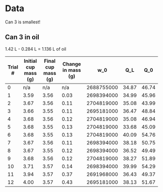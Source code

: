 # Data
Can 3 is smallest!

## Can 3 in oil
1.42 L - 0.284 L = 1.136 L of oil

| Trial # | Initial cup mass (g) | Final cup mass (g) | Change in mass (g) | w_0        | Q_L   | Q_0   |
| ------- | -------------------- | ------------------ | ------------------ | ---------- | ----- | ----- |
|    0    | n/a                  | n/a                | n/a                | 2688755000 | 34.87 | 46.74 |
|    1    | 3.59                 | 3.56               | 0.03               | 2698394000 | 34.99 | 45.96 |
|    2    | 3.67                 | 3.56               | 0.11               | 2704819000 | 35.08 | 43.99 |
|    3    | 3.66                 | 3.55               | 0.11               | 2695181000 | 36.47 | 48.84 |
|    4    | 3.68                 | 3.56               | 0.12               | 2704819000 | 35.08 | 46.94 |
|    5    | 3.68                 | 3.55               | 0.13               | 2704819000 | 33.68 | 45.09 |
|    6    | 3.68                 | 3.55               | 0.13               | 2704819000 | 40.09 | 54.76 |
|    7    | 3.67                 | 3.56               | 0.11               | 2698394000 | 38.18 | 50.75 |
|    8    | 3.67                 | 3.55               | 0.12               | 2698394000 | 36.52 | 49.49 |
|    9    | 3.68                 | 3.56               | 0.12               | 2704819000 | 38.27 | 51.89 |
|   10    | 3.71                 | 3.57               | 0.14               | 2698394000 | 39.99 | 54.29 |
|   11    | 3.94                 | 3.57               | 0.37               | 2691968000 | 36.43 | 49.37 |
|   12    | 4.00                 | 3.57               | 0.43               | 2695181000 | 38.13 | 51.67 |